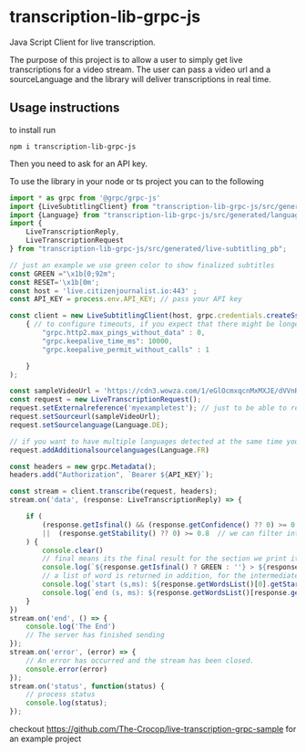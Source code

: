 # transcription-lib-grpc-js
Java Script Client for live transcription.

The purpose of this project is to allow a user to simply get live transcriptions for a video stream.
The user can pass a video url and a sourceLanguage and the library will deliver transcriptions in real time.

## Usage instructions

to install run 

`npm i transcription-lib-grpc-js`

Then you need to ask for an API key.

To use the library in your node or ts project you can to the following

```typescript
import * as grpc from '@grpc/grpc-js'
import {LiveSubtitlingClient} from "transcription-lib-grpc-js/src/generated/live-subtitling_grpc_pb";
import {Language} from "transcription-lib-grpc-js/src/generated/language_pb";
import {
    LiveTranscriptionReply,
    LiveTranscriptionRequest
} from "transcription-lib-grpc-js/src/generated/live-subtitling_pb";

// just an example we use green color to show finalized subtitles
const GREEN ="\x1b[0;92m";
const RESET='\x1b[0m';
const host = 'live.citizenjournalist.io:443' ;
const API_KEY = process.env.API_KEY; // pass your API key

const client = new LiveSubtitlingClient(host, grpc.credentials.createSsl(),
    { // to configure timeouts, if you expect that there might be longer phases without text
        "grpc.http2.max_pings_without_data" : 0,
        "grpc.keepalive_time_ms": 10000,
        "grpc.keepalive_permit_without_calls" : 1

    }
);

const sampleVideoUrl = 'https://cdn3.wowza.com/1/eGlOcmxqcnMxMXJE/dVVnR3o1/hls/live/playlist.m3u8'; // put in your video target
const request = new LiveTranscriptionRequest();
request.setExternalreference('myexampletest'); // just to be able to reference a request, gets returned in the response
request.setSourceurl(sampleVideoUrl);
request.setSourcelanguage(Language.DE);

// if you want to have multiple languages detected at the same time you can set additional language support
request.addAdditionalsourcelanguages(Language.FR)

const headers = new grpc.Metadata();
headers.add("Authorization", `Bearer ${API_KEY}`);

const stream = client.transcribe(request, headers);
stream.on('data', (response: LiveTranscriptionReply) => {

    if (
        (response.getIsfinal() && (response.getConfidence() ?? 0) >= 0.85) // we can for example filter the final result by confidence, (stability is 0 in case of final result)
        ||  (response.getStability() ?? 0) >= 0.8  // we can filter intermediate results by stability, for intermediate results confidence is not set
    ) {
        console.clear()
        // final means its the final result for the section we print it in green color
        console.log(`${response.getIsfinal() ? GREEN : ''} > ${response.getResult()} ${RESET}`);
        // a list of word is returned in addition, for the intermediate results they are estimated. A timestamps consists of a seconds and a nanos part
        console.log(`start (s,ms): ${response.getWordsList()[0].getStarttime().getSeconds()}, ${response.getWordsList()[0].getStarttime().getNanos()} (${response.getStability()} - ${response.getConfidence()} - ${response.getLanguagecode()} )`)
        console.log(`end (s, ms): ${response.getWordsList()[response.getWordsList().length -1].getStarttime().getSeconds()}, ${response.getWordsList()[response.getWordsList().length -1].getStarttime().getNanos()}`)
    }
})
stream.on('end', () => {
    console.log('The End')
    // The server has finished sending
});
stream.on('error', (error) => {
    // An error has occurred and the stream has been closed.
    console.error(error)
});
stream.on('status', function(status) {
    // process status
    console.log(status);
});
```

checkout https://github.com/The-Crocop/live-transcription-grpc-sample for an example project

